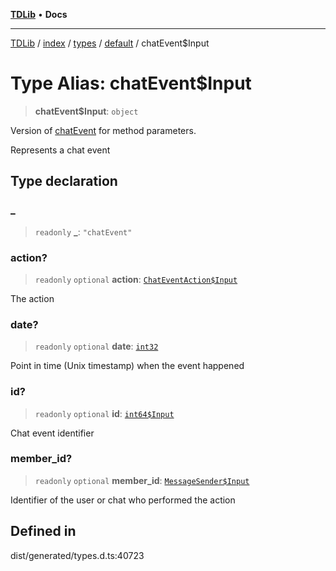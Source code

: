 [**TDLib**](../../../../../../README.md) • **Docs**

***

[TDLib](../../../../../../modules.md) / [index](../../../../../README.md) / [types](../../../README.md) / [default](../README.md) / chatEvent$Input

# Type Alias: chatEvent$Input

> **chatEvent$Input**: `object`

Version of [chatEvent](chatEvent-1.md) for method parameters.

Represents a chat event

## Type declaration

### \_

> `readonly` **\_**: `"chatEvent"`

### action?

> `readonly` `optional` **action**: [`ChatEventAction$Input`](ChatEventAction$Input.md)

The action

### date?

> `readonly` `optional` **date**: [`int32`](int32-1.md)

Point in time (Unix timestamp) when the event happened

### id?

> `readonly` `optional` **id**: [`int64$Input`](int64$Input-1.md)

Chat event identifier

### member\_id?

> `readonly` `optional` **member\_id**: [`MessageSender$Input`](MessageSender$Input.md)

Identifier of the user or chat who performed the action

## Defined in

dist/generated/types.d.ts:40723
